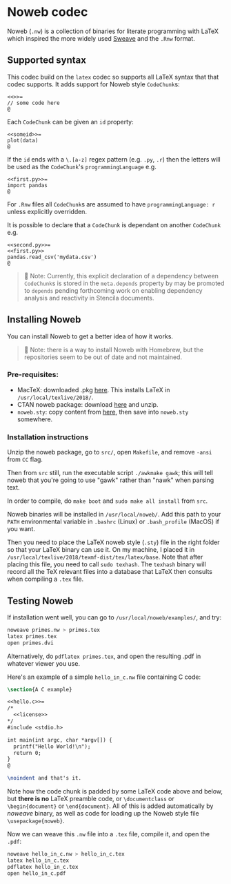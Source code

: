 # Noweb codec

Noweb (`.nw`) is a collection of binaries for literate programming with LaTeX which inspired the more widely used [Sweave](https://en.wikipedia.org/wiki/Sweave) and the `.Rnw` format.

## Supported syntax

This codec build on the `latex` codec so supports all LaTeX syntax that that codec supports. It adds support for Noweb style `CodeChunk`s:

```
<<>>=
// some code here
@
```

Each `CodeChunk` can be given an `id` property:

```
<<someid>>=
plot(data)
@
```

If the `id` ends with a `\.[a-z]` regex pattern (e.g. `.py`, `.r`) then the letters will be used as the `CodeChunk`'s `programmingLanguage` e.g.

```
<<first.py>>=
import pandas
@
```

For `.Rnw` files all `CodeChunk`s are assumed to have `programmingLanguage: r` unless explicitly overridden.

It is possible to declare that a `CodeChunk` is dependant on another `CodeChunk` e.g.

```
<<second.py>>=
<<first.py>>
pandas.read_csv('mydata.csv')
@
```

> 💬 Note: Currently, this explicit declaration of a dependency between `CodeChunk`s is stored in the `meta.depends` property by may be promoted to `depends` pending forthcoming work on enabling dependency analysis and reactivity in Stencila documents.


## Installing Noweb

You can install Noweb to get a better idea of how it works.

> 💬 Note: there is a way to install Noweb with Homebrew, but the repositories seem to be out of date and not maintained.

### Pre-requisites:

* MacTeX: downloaded .pkg [here](https://www.wellesley.edu/lts/techsupport/latex/latexmac). This installs LaTeX in `/usr/local/texlive/2018/`.
* CTAN noweb package: download [here](https://www.ctan.org/pkg/noweb) and unzip.
* `noweb.sty`: copy content from [here](https://www.cs.tufts.edu/~nr/toolkit/working/spe/noweb.sty), then save into `noweb.sty` somewhere.

### Installation instructions

Unzip the noweb package, go to `src/`, open `Makefile`, and remove `-ansi` from ``CC`` flag.

Then from `src` still, run the executable script `./awkmake gawk`; this will tell noweb that you're going to use "gawk" rather than "nawk" when parsing text.

In order to compile, do `make boot` and `sudo make all install` from `src`.

Noweb binaries will be installed in `/usr/local/noweb/`. Add this path to your `PATH` environmental variable in `.bashrc` (Linux) or `.bash_profile` (MacOS) if you want.

Then you need to place the LaTeX noweb style (`.sty`) file in the right folder so that your LaTeX binary can use it.
On my machine, I placed it in `/usr/local/texlive/2018/texmf-dist/tex/latex/base`.
Note that after placing this file, you need to call `sudo texhash`. The `texhash` binary will record all the TeX relevant
files into a database that LaTeX then consults when compiling a `.tex` file.

## Testing Noweb

If installation went well, you can go to `/usr/local/noweb/examples/`, and try:

```bash
noweave primes.nw > primes.tex
latex primes.tex
open primes.dvi
```

Alternatively, do `pdflatex primes.tex`, and open the resulting .pdf in whatever viewer you use.

Here's an example of a simple `hello_in_c.nw` file containing C code:

```latex
\section{A C example}

<<hello.c>>=
/*
  <<license>>
*/
#include <stdio.h>

int main(int argc, char *argv[]) {
  printf("Hello World!\n");
  return 0;
}
@

\noindent and that's it.
```

Note how the code chunk is padded by some LaTeX code above and below, but **there is no** LaTeX preamble code, or `\documentclass` or `\begin{document}` or `\end{document}`. All of this is added automatically by _noweave_ binary, as well as code for loading up the Noweb style file `\usepackage{noweb}`.

Now we can weave this `.nw` file into a `.tex` file, compile it, and open the `.pdf`:

```bash
noweave hello_in_c.nw > hello_in_c.tex
latex hello_in_c.tex
pdflatex hello_in_c.tex
open hello_in_c.pdf
```
